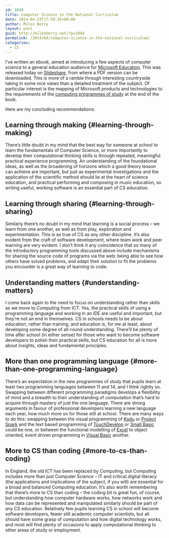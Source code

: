 ```yaml
---
id: 1049
title: Computer Science in the National Curriculum
date: 2014-04-23T17:59:35+00:00
author: Miles Berry
layout: post
guid: http://milesberry.net/?p=1049
permalink: /2014/04/computer-science-in-the-national-curriculum/
categories:
  - CS
---
```

I&#8217;ve written an ebook, aimed at introducing a few aspects of computer science to a general education audience for [Microsoft Education](http://www.microsoft.com/education/en-gb/Pages/index.aspx). This was released today on [Slideshare](http://www.slideshare.net/Microsofteduk/computer-science-in-the-national-curriculum), from where a PDF version can be downloaded. This is more of a ramble through interesting countryside taking in some nice views than a detailed treatment of the subject. Of particular interest is the mapping of Microsoft products and technologies to the requirements of the [computing programmes of study](https://www.gov.uk/government/publications/national-curriculum-in-england-computing-programmes-of-study/national-curriculum-in-england-computing-programmes-of-study) at the end of the book.

Here are my concluding recommendations:

## Learning through making {#learning-through-making}

There’s little doubt in my mind that the best way for someone at school to learn the fundamentals of Computer Science, or more importantly to develop their computational thinking skills is through repeated, meaningful practical experience programming. An understanding of the foundational ideas, as well as the broadening of horizons which a good theory lesson can achieve are important, but just as experimental investigations and the application of the scientific method should lie at the heart of science education, and practical performing and composing in music education, so writing useful, working software is an essential part of CS education.

## Learning through sharing {#learning-through-sharing}

Similarly there’s no doubt in my mind that learning is a social process &#8211; we learn from one another, as well as from play, exploration and experimentation. This is as true of CS as any other discipline. It’s also evident from the craft of software development, where team work and peer learning are very evident. I don’t think it any coincidence that so many of the introductory programming tools discussed above include mechanisms for sharing the source code of programs via the web: being able to see how others have solved problems, and adapt their solution to fit the problems you encounter is a great way of learning to code.

## Understanding matters {#understanding-matters}

I come back again to the need to focus on understanding rather than skills as we move to Computing from ICT. Yes, the practical skills of using a programming language and working in an IDE are useful and important, but they’re not an end in themselves. CS in schools needs to be about education, rather than training, and education is, for me at least, about developing some degree of all-round understanding. There’ll be plenty of time after school (in either sense) for those who want to become software developers to polish their practical skills, but CS education for all is more about insights, ideas and fundamental principles.

## More than one programming language {#more-than-one-programming-language}

There’s an expectation in the new programmes of study that pupils learn at least two programming languages between 11 and 14, and I think rightly so. Swapping between different programming paradigms develops a flexibility of mind and a breadth to their understanding of computation that’s hard to acquire through mastery of just the one language. There are strong arguments in favour of professional developers learning a new language each year, how much more so for those still at school. There are many ways to do this: swapping between the visual programming of [Kodu](http://research.microsoft.com/en-us/projects/kodu/) or [Project Spark](http://projectspark.com/) and the text based programming of [TouchDevelop](https://www.touchdevelop.com/) or [Small Basic](http://smallbasic.com/) could be one, or between the functional modelling of [Excel](http://office.microsoft.com/en-us/excel/) to object oriented, event driven programming in <a href="http://msdn.microsoft.com/en-us/library/2x7h1hfk.aspx" target="_blank">Visual Basic</a> another.

## More to CS than coding {#more-to-cs-than-coding}

In England, the old ICT has been replaced by Computing, but Computing includes more than just Computer Science &#8211; IT and critical digital literacy (the applications and implications of the subject, if you will) are essential for a broad and balanced Computing education. It’s also worth remembering that there’s more to CS than coding &#8211; the coding bit is great fun, of course, but understanding how computer hardware works, how networks work and how data can be represented and manipulated similarly should be part of any CS education. Relatively few pupils learning CS in school will become software developers, fewer still academic computer scientists, but all should have some grasp of computation and how digital technology works, and most will find plenty of occasions to apply computational thinking to other areas of study or employment.